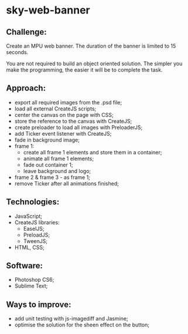 # sky-web-banner

## Challenge:
Create an MPU web banner. The duration of the banner is limited to 15 seconds.

You are not required to build an object oriented solution. 
The simpler you make the programming, the easier it will be to complete the task.

## Approach:
- export all required images from the .psd file; 
- load all external CreateJS scripts;
- center the canvas on the page with CSS;
- store the reference to the canvas with CreateJS;
- create preloader to load all images with PreloaderJS;
- add Ticker event listener with CreateJS;
- fade in background image;
- frame 1:
  - create all frame 1 elements and store them in a container;
  - animate all frame 1 elements;
  - fade out container 1;
  - leave background and logo;
- frame 2 & frame 3 - as frame 1;
- remove Ticker after all animations finished;

## Technologies:
- JavaScript;
- CreateJS libraries: 
    - EaselJS;
    - PreloadJS;
    - TweenJS;
- HTML, CSS;

## Software:
- Photoshop CS6;
- Sublime Text;

## Ways to improve:
- add unit testing with js-imagediff and Jasmine;
- optimise the solution for the sheen effect on the button;
